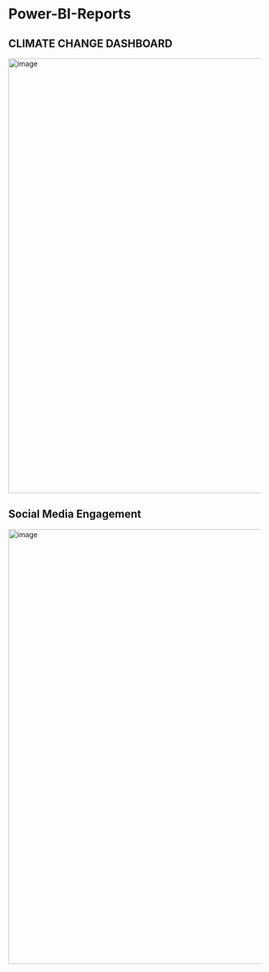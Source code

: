 # Power-BI-Reports
## CLIMATE CHANGE DASHBOARD
<img width="869" alt="image" src="https://github.com/elijahnkuah/Power-BI-Reports/assets/46516506/5d4c5da9-e03e-4afe-af0d-e664a87498a2">

## Social Media Engagement
<img width="869" alt="image" src="https://github.com/elijahnkuah/Power-BI-Reports/assets/46516506/0e098195-87ea-4fa8-b9db-7afbeeb2e1b2">
